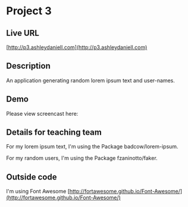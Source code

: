# Project 3

## Live URL
[http://p3.ashleydaniell.com](http://p3.ashleydaniell.com)

## Description
An application generating random lorem ipsum text and user-names. 

## Demo
Please view screencast here: []() 


## Details for teaching team
For my lorem ipsum text, I'm using the Package badcow/lorem-ipsum.

For my random users, I'm using the Package fzaninotto/faker.

## Outside code 
I'm using Font Awesome [http://fortawesome.github.io/Font-Awesome/](http://fortawesome.github.io/Font-Awesome/)
